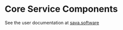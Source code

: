 # Core Service Components

See the user documentation at [sava.software](https://sava.software/libraries/ravina/core)

